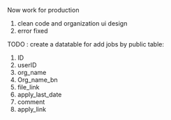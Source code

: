 Now work for production

1. clean code and organization ui design
2. error fixed

TODO : create a datatable for add jobs by public
table:

1. ID
2. userID
3. org_name
4. Org_name_bn
5. file_link
6. apply_last_date
7. comment
8. apply_link
